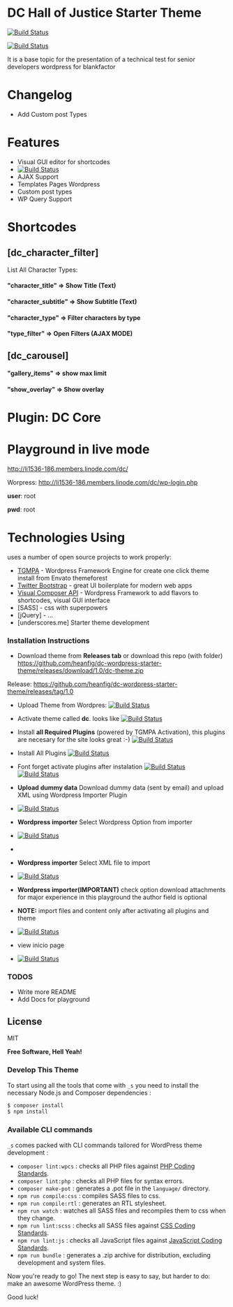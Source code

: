 # DC Hall of Justice Starter Theme

[![Build Status](https://travis-ci.org/joemccann/dillinger.svg?branch=master)](https://travis-ci.org/joemccann/dillinger)

[![Build Status](https://i.imgur.com/89oeoAE.png)](https://travis-ci.org/joemccann/dillinger)

It is a base topic for the presentation of a technical test for senior developers wordpress for blankfactor

# Changelog

  - Add Custom post Types

# Features

- Visual GUI editor for shortcodes
- [![Build Status](https://i.imgur.com/50T6VdC.png)](https://i.imgur.com/50T6VdC.pngr)
- AJAX Support
- Templates Pages Wordpress
- Custom post types
- WP Query Support

# Shortcodes

## [dc_character_filter]
List All Character Types:
#### "character_title" => Show Title (Text)
#### "character_subtitle" => Show Subtitle (Text)
#### "character_type" => Filter characters by type
#### "type_filter" => Open Filters (AJAX MODE)

## [dc_carousel]
#### "gallery_items" => show max limit
#### "show_overlay" => Show overlay

# Plugin: DC Core

# Playground in live mode

http://li1536-186.members.linode.com/dc/

Worpress:
http://li1536-186.members.linode.com/dc/wp-login.php

**user**: root

**pwd**: root

# Technologies Using
uses a number of open source projects to work properly:

* [TGMPA](http://tgmpluginactivation.com/) - Wordpress Framework Engine for create one click theme install from Envato themeforest
* [Twitter Bootstrap](https://getbootstrap.com/) - great UI boilerplate for modern web apps
* [Visual Composer API](https://visualcomposer.com/) - Wordpress Framework to add flavors to shortcodes, visual GUI interface
* [SASS] - css with superpowers
* [jQuery] - ...
* [underscores.me] Starter theme development

### Installation Instructions 

- Download theme from **Releases tab** or download this repo (with folder)
https://github.com/heanfig/dc-wordpress-starter-theme/releases/download/1.0/dc-theme.zip

Release: https://github.com/heanfig/dc-wordpress-starter-theme/releases/tag/1.0

- Upload Theme from Wordpres:
[![Build Status](https://i.imgur.com/xaUWi3O.png)](https://travis-ci.org/joemccann/dillinger)

- Activate theme called **dc**. looks like
[![Build Status](https://i.imgur.com/hlBA3MK.png)](https://travis-ci.org/joemccann/dillinger)

- Install **all Required Plugins** (powered by TGMPA Activation), this plugins are necesary for the site looks great :-)
[![Build Status](https://i.imgur.com/MsGI7Hz.png)](https://travis-ci.org/joemccann/dillinger)

- Install All Plugins
[![Build Status](https://i.imgur.com/VKcdOli.png)](https://travis-ci.org/joemccann/dillinger)

- Font forget activate plugins after instalation
[![Build Status](https://i.imgur.com/FscbWTT.pngg)](https://travis-ci.org/joemccann/dillinger)
[![Build Status](https://i.imgur.com/Vi5Z1EC.png)](https://travis-ci.org/joemccann/dillinger)

- **Upload dummy data** Download dummy data (sent by email) and upload XML using Wordpress Importer Plugin

- [![Build Status](https://i.imgur.com/Vmxdher.png)](https://travis-ci.org/joemccann/dillinger)

- **Wordpress importer** Select Wordpress Option from importer

- [![Build Status](https://i.imgur.com/5XwibCE.png)](https://i.imgur.com/5XwibCE.png)
- 
- **Wordpress importer** Select XML file to import

- [![Build Status](https://i.imgur.com/xTfikez.png)](https://i.imgur.com/xTfikez.png)

- **Wordpress importer(IMPORTANT)** check option download attachments for major experience in this playground the author field is optional

- **NOTE:** import files and content only after activating all plugins and theme

- [![Build Status](https://i.imgur.com/gzl1sz0.png)](https://i.imgur.com/xTfikez.png)

- view inicio page
- [![Build Status](https://i.imgur.com/LEkPXAO.png)](https://i.imgur.com/LEkPXAO.png)




### TODOS

 - Write more README
 - Add Docs for playground

License
----

MIT

**Free Software, Hell Yeah!**

### Develop This Theme

To start using all the tools that come with `_s`  you need to install the necessary Node.js and Composer dependencies :

```sh
$ composer install
$ npm install
```

### Available CLI commands

`_s` comes packed with CLI commands tailored for WordPress theme development :

- `composer lint:wpcs` : checks all PHP files against [PHP Coding Standards](https://developer.wordpress.org/coding-standards/wordpress-coding-standards/php/).
- `composer lint:php` : checks all PHP files for syntax errors.
- `composer make-pot` : generates a .pot file in the `language/` directory.
- `npm run compile:css` : compiles SASS files to css.
- `npm run compile:rtl` : generates an RTL stylesheet.
- `npm run watch` : watches all SASS files and recompiles them to css when they change.
- `npm run lint:scss` : checks all SASS files against [CSS Coding Standards](https://developer.wordpress.org/coding-standards/wordpress-coding-standards/css/).
- `npm run lint:js` : checks all JavaScript files against [JavaScript Coding Standards](https://developer.wordpress.org/coding-standards/wordpress-coding-standards/javascript/).
- `npm run bundle` : generates a .zip archive for distribution, excluding development and system files.

Now you're ready to go! The next step is easy to say, but harder to do: make an awesome WordPress theme. :)

Good luck!

